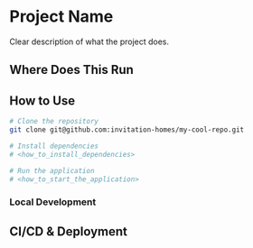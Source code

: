 <!--
The name of the project. Can also be a logo or ASCII Art Header (this [site](http://patorjk.com/software/taag/#p=display&f=Slant&t=Pro%20WebApp) can generate nice ASCII art)
-->

# Project Name

<!---
Some prose that describes the project, in as much detail as necessary to ensure the reader walks away with a basic understanding of the purpose of this repository. Diagrams included here can be useful to help the reader understand how the system is architectured. Links to other relevant documentation might also be useful.
-->

Clear description of what the project does.

<!--
A description of how the code included in the project runs in various environments, including the URLs if that's appropriate
-->

## Where Does This Run

<!--
Step-by-step instructions on how to install the code and any necessary dependencies
-->

## How to Use

<!--
Make liberal use of code blocks in the "How to Use" section, so it's easy to cut-and-paste the relevant commands into a terminal

Example (Node):

```bash
# Clone the repository
git clone git@github.com:invitation-homes/my-cool-repo.git

# Install dependencies
npm install

# Run the application
npm start
```

-->

```bash
# Clone the repository
git clone git@github.com:invitation-homes/my-cool-repo.git

# Install dependencies
# <how_to_install_dependencies>

# Run the application
# <how_to_start_the_application>
```

<!--
Instructions on how to run locally -- necessary configuration files, secret configuration, etc. As a developer, this section combined with the previous section should give me all of the necessary information to check out and run the project locally
-->

### Local Development

<!--
How is the code built and deployed? Where does the project run? What linting and security checks are in place? Where can you view test results & static code analysis?
-->

## CI/CD & Deployment
